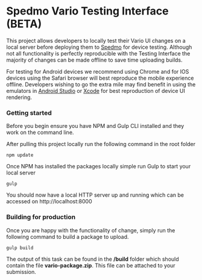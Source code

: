 # Spedmo Vario Testing Interface (BETA)
This project allows developers to locally test their Vario UI changes on a local server before deploying them to [Spedmo](https://www.spedmo.com) for device testing. Although not all
functionality is perfectly reproducible with the Testing Interface the majority of changes can be made offline to save time uploading builds.

For testing for Android devices we recommend using Chrome and for IOS devices using the Safari browser will best reproduce the mobile experience offline. Developers wishing to go the extra mile may find benefit in using the emulators in [Android Studio](https://developer.android.com/studio) or [Xcode](https://developer.apple.com/xcode/) for best reproduction of device UI rendering.

### Getting started
Before you begin ensure you have NPM and Gulp CLI installed and they work on the command line.

After pulling this project locally run the following command in the root folder
```
npm update
```

Once NPM has installed the packages locally simple run Gulp to start your local server
```
gulp
```

You should now have a local HTTP server up and running which can be accessed on http://localhost:8000


### Building for production

Once you are happy with the functionality of change, simply run the following command to build a package to upload.
```
gulp build
```

The output of this task can be found in the **/build** folder which should contain the file **vario-package.zip**. This file can be attached to your submission.
